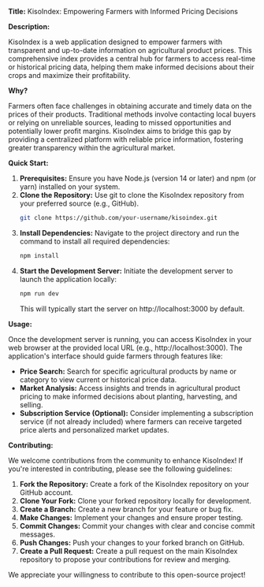 **Title:** KisoIndex: Empowering Farmers with Informed Pricing Decisions

**Description:**

KisoIndex is a web application designed to empower farmers with transparent and up-to-date information on agricultural product prices. This comprehensive index provides a central hub for farmers to access real-time or historical pricing data, helping them make informed decisions about their crops and maximize their profitability.

**Why?**

Farmers often face challenges in obtaining accurate and timely data on the prices of their products. Traditional methods involve contacting local buyers or relying on unreliable sources, leading to missed opportunities and potentially lower profit margins. KisoIndex aims to bridge this gap by providing a centralized platform with reliable price information, fostering greater transparency within the agricultural market.

**Quick Start:**

1. **Prerequisites:** Ensure you have Node.js (version 14 or later) and npm (or yarn) installed on your system.
2. **Clone the Repository:** Use git to clone the KisoIndex repository from your preferred source (e.g., GitHub).
   ```bash
   git clone https://github.com/your-username/kisoindex.git
   ```
3. **Install Dependencies:** Navigate to the project directory and run the command to install all required dependencies:
   ```bash
   npm install
   ```
4. **Start the Development Server:** Initiate the development server to launch the application locally:
   ```bash
   npm run dev
   ```
   This will typically start the server on http://localhost:3000 by default.

**Usage:**

Once the development server is running, you can access KisoIndex in your web browser at the provided local URL (e.g., http://localhost:3000). The application's interface should guide farmers through features like:

* **Price Search:** Search for specific agricultural products by name or category to view current or historical price data.
* **Market Analysis:** Access insights and trends in agricultural product pricing to make informed decisions about planting, harvesting, and selling.
* **Subscription Service (Optional):** Consider implementing a subscription service (if not already included) where farmers can receive targeted price alerts and personalized market updates.

**Contributing:**

We welcome contributions from the community to enhance KisoIndex! If you're interested in contributing, please see the following guidelines:

1. **Fork the Repository:** Create a fork of the KisoIndex repository on your GitHub account.
2. **Clone Your Fork:** Clone your forked repository locally for development.
3. **Create a Branch:** Create a new branch for your feature or bug fix.
4. **Make Changes:** Implement your changes and ensure proper testing.
5. **Commit Changes:** Commit your changes with clear and concise commit messages.
6. **Push Changes:** Push your changes to your forked branch on GitHub.
7. **Create a Pull Request:** Create a pull request on the main KisoIndex repository to propose your contributions for review and merging.

We appreciate your willingness to contribute to this open-source project!